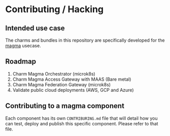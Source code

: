 # Contributing / Hacking

## Intended use case

The charms and bundles in this repository are specifically developed for the 
[magma](https://www.magmacore.org/) usecase.

## Roadmap

1. Charm Magma Orchestrator (microk8s)
2. Charm Magma Access Gateway with MAAS (Bare metal)
3. Charm Magma Federation Gateway (microk8s)
4. Validate public cloud deployments (AWS, GCP and Azure)

## Contributing to a magma component
Each component has its own `CONTRIBURING.md` file that will detail how you can test, deploy and
publish this specific component. Please refer to that file.
